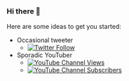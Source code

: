 ### Hi there 👋

Here are some ideas to get you started:

- Occasional tweeter 
  - [![Twitter Follow](https://img.shields.io/twitter/follow/liamfoneill?style=social)](https://twitter.com/liamfoneill)
- Sporadic YouTuber
  - [![YouTube Channel Views](https://img.shields.io/youtube/channel/views/UCoC8gf327ehDCAyZpLHGQOA?style=social)](https://www.youtube.com/channel/UCoC8gf327ehDCAyZpLHGQOA)
  - [![YouTube Channel Subscribers](https://img.shields.io/youtube/channel/subscribers/UCoC8gf327ehDCAyZpLHGQOA?style=social)](https://www.youtube.com/channel/UCoC8gf327ehDCAyZpLHGQOA)


